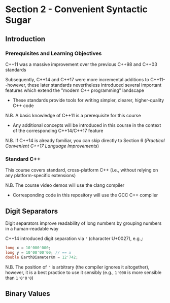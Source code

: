 # Section 2 - Convenient Syntactic Sugar

## Introduction

### Prerequisites and Learning Objectives

C++11 was a massive improvement over the previous C++98 and C++03 standards

Subsequently, C++14 and C++17 were more incremental additions to C++11--however, these later standards nevertheless introduced several important features which extend the "modern C++ programming" landscape
  * These standards provide tools for writing simpler, clearer, higher-quality C++ code

N.B. A basic knowledge of C++11 is a prerequisite for this course
  * Any additional concepts will be introduced in this course in the context of the corresponding C++14/C++17 feature

N.B. If C++14 is already familiar, you can skip directly to Section 6 (*Practical Convenient C++17 Language Improvements*)

### Standard C++

This course covers standard, cross-platform C++ (i.e., without relying on any platform-specific extensions)

N.B. The course video demos will use the clang compiler
  * Corresponding code in this repository will use the GCC C++ compiler

## Digit Separators

Digit separators improve readability of long numbers by grouping numbers in a human-readable way

C++14 introduced digit separation via `'` (character U+0027), e.g.,:
```cpp
long x = 10'000'000;
long y = 10'00'00'00; // == x
double EarthDiameterKm = 12'742;
```

N.B. The position of `'` is arbitrary (the compiler ignores it altogether), however, it is a best practice to use it sensibly (e.g., `1'000` is more sensible than `1'0'0'0`)

## Binary Values




